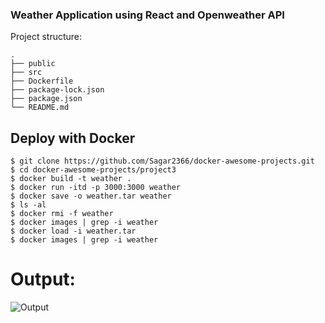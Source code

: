 ### Weather Application using React and Openweather API

Project structure:

```
.
├── public
├── src
├── Dockerfile
├── package-lock.json
├── package.json
└── README.md
```

## Deploy with Docker

```
$ git clone https://github.com/Sagar2366/docker-awesome-projects.git
$ cd docker-awesome-projects/project3
$ docker build -t weather .
$ docker run -itd -p 3000:3000 weather
$ docker save -o weather.tar weather
$ ls -al
$ docker rmi -f weather
$ docker images | grep -i weather
$ docker load -i weather.tar
$ docker images | grep -i weather
```

# Output:
![Output](./output.png)